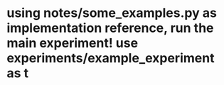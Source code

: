 # using notes/some\_examples.py as implementation reference, run the main experiment! use experiments/example\_experiment as t